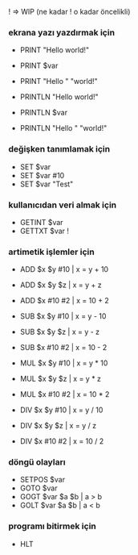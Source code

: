 ! => WIP (ne kadar ! o kadar öncelikli)

### ekrana yazı yazdırmak için

* PRINT "Hello world!"
* PRINT $var
* PRINT "Hello " "world!"

* PRINTLN "Hello world!"
* PRINTLN $var
* PRINTLN "Hello " "world!"

### değişken tanımlamak için


* SET $var
* SET $var #10
* SET $var "Test"

### kullanıcıdan veri almak için

* GETINT $var
* GETTXT $var !

### artimetik işlemler için

* ADD $x $y #10 | x = y + 10
* ADD $x $y $z  | x = y + z
* ADD $x #10 #2 | x = 10 + 2

* SUB $x $y #10 | x = y - 10
* SUB $x $y $z  | x = y - z
* SUB $x #10 #2 | x = 10 - 2

* MUL $x $y #10 | x = y * 10
* MUL $x $y $z  | x = y * z
* MUL $x #10 #2 | x = 10 * 2

* DIV $x $y #10 | x = y / 10
* DIV $x $y $z  | x = y / z
* DIV $x #10 #2 | x = 10 / 2

### döngü olayları

* SETPOS $var
* GOTO $var
* GOGT $var $a $b | a > b
* GOLT $var $a $b | a < b

### programı bitirmek için

* HLT